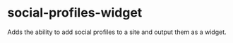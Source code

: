 # social-profiles-widget
 Adds the ability to add social profiles to a site and output them as a widget.
